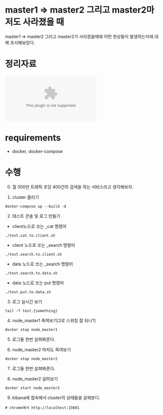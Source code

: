 # master1 => master2 그리고 master2마저도 사라졌을 때

master1 => master2 그리고 master2가 사라졌을때에 어떤 현상들이 발생하는지에 대해 조사해보았다.

# 정리자료

![그림자료오~ 이쁘게 정리해놨지롱](./docs/killed_master_at_cluster.pptx)

# requirements
- docker, docker-compose


# 수행

0. 월 300만 트래픽 초당 400건의 검색을 하는 서비스라고 생각해보자.

1. cluster 올리기
``` 실행
docker-compose up --build -d
```

2. 테스트 콘솔 및 로그 만들기

- client노드로 쏘는 _cat 명령어
```
./test.cat.to.client.sh
```

- client 노드로 쏘는 _search 명령어

```
./test.search.to.client.sh
```

- data 노드로 쏘는 _search 명령어

```
./test.search.to.data.sh
```

- data 노드로 쏘는 put 명령어

```
./test.put.to.data.sh
```

3. 로그 실시간 보기

```
tail -f test.{something}
```

4. node_master1 죽여보기(2로 스위칭 잘 되나?)

```
docker stop node_master1
```

5. 로그들 한번 살펴봐준다.


6. node_master2 마저도 죽여보기

```
docker stop node_master2
```

7. 로그들 한번 살펴봐준다.

8. node_master2 살려보기

```
docker start node_master2
```

9. kibana에 접속해서 cluster의 상태들을 살펴본다.

```
# chrome에서 http://localhost:15601
```
